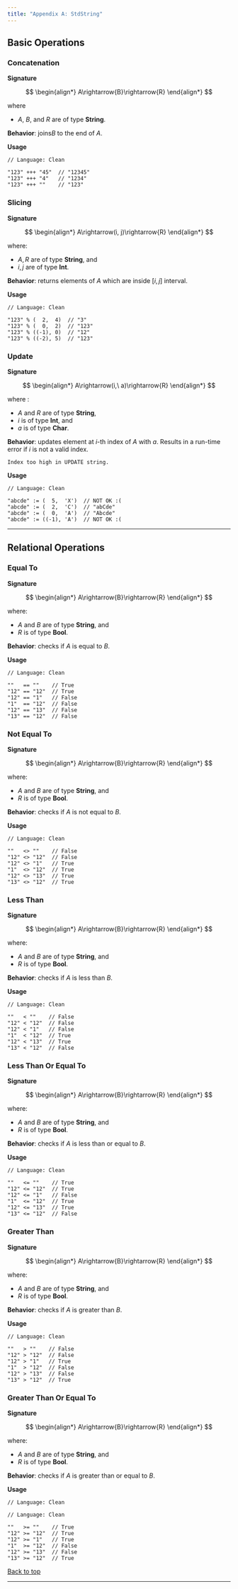 ```yaml
---
title: "Appendix A: StdString"
---
```


## Basic Operations 

### Concatenation

**Signature**

$$
\begin{align*}
A\rightarrow{B}\rightarrow{R}
\end{align*}
$$

where 
- $A$, $B$, and $R$ are of type $\textbf{String}$.

**Behavior**: joins$B$ to the end of $A$.

**Usage**

```
// Language: Clean
 
"123" +++ "45"  // "12345"
"123" +++ "4"   // "1234"
"123" +++ ""    // "123"
```

### Slicing

**Signature**

$$
\begin{align*}
A\rightarrow(i, j)\rightarrow{R}
\end{align*}
$$

where:
- $A, R$ are of type $\textbf{String}$, and
- $i, j$ are of type $\textbf{Int}$.

**Behavior**: returns elements of $A$ which are inside $[i, j]$ interval.

**Usage**

```
// Language: Clean
 
"123" % (  2,  4)  // "3"
"123" % (  0,  2)  // "123"
"123" % ((-1), 0)  // "12"
"123" % ((-2), 5)  // "123"
```

### Update

**Signature**

$$
\begin{align*}
A\rightarrow(i,\ a)\rightarrow{R}
\end{align*}
$$

where :
- $A$ and $R$ are of type $\textbf{String}$,
- $i$ is of type $\textbf{Int}$, and
- $a$ is of type $\textbf{Char}$.

**Behavior**: updates element at $i$-th index of $A$ with $a$.
Results in a run-time error if $i$ is not a valid index.

```
Index too high in UPDATE string.

```

**Usage**

```
// Language: Clean
 
"abcde" := (  5,  'X')  // NOT OK :(
"abcde" := (  2,  'C')  // "abCde"
"abcde" := (  0,  'A')  // "Abcde"
"abcde" := ((-1), 'A')  // NOT OK :(
```

---

## Relational Operations

### Equal To

**Signature**

$$
\begin{align*}
A\rightarrow{B}\rightarrow{R}
\end{align*}
$$

where:
- $A$ and $B$ are of type $\textbf{String}$, and
- $R$ is of type $\textbf{Bool}$.

**Behavior**: checks if $A$ is equal to $B$.

**Usage**

```
// Language: Clean

""   == ""    // True
"12" == "12"  // True
"12" == "1"   // False
"1"  == "12"  // False
"12" == "13"  // False
"13" == "12"  // False
```

### Not Equal To

**Signature**

$$
\begin{align*}
A\rightarrow{B}\rightarrow{R}
\end{align*}
$$

where:
- $A$ and $B$ are of type $\textbf{String}$, and
- $R$ is of type $\textbf{Bool}$.

**Behavior**: checks if $A$ is not equal to $B$.

**Usage**

```
// Language: Clean

""   <> ""    // False
"12" <> "12"  // False
"12" <> "1"   // True
"1"  <> "12"  // True
"12" <> "13"  // True
"13" <> "12"  // True
```

### Less Than

**Signature**

$$
\begin{align*}
A\rightarrow{B}\rightarrow{R}
\end{align*}
$$

where:
- $A$ and $B$ are of type $\textbf{String}$, and
- $R$ is of type $\textbf{Bool}$.

**Behavior**: checks if $A$ is less than $B$.

**Usage**

```
// Language: Clean

""   < ""    // False
"12" < "12"  // False
"12" < "1"   // False
"1"  < "12"  // True
"12" < "13"  // True
"13" < "12"  // False
```

### Less Than Or Equal To

**Signature**

$$
\begin{align*}
A\rightarrow{B}\rightarrow{R}
\end{align*}
$$

where:
- $A$ and $B$ are of type $\textbf{String}$, and
- $R$ is of type $\textbf{Bool}$.

**Behavior**: checks if $A$ is less than or equal to $B$.

**Usage**

```
// Language: Clean

""   <= ""    // True
"12" <= "12"  // True
"12" <= "1"   // False
"1"  <= "12"  // True
"12" <= "13"  // True
"13" <= "12"  // False
```

### Greater Than

**Signature**

$$
\begin{align*}
A\rightarrow{B}\rightarrow{R}
\end{align*}
$$

where:
- $A$ and $B$ are of type $\textbf{String}$, and
- $R$ is of type $\textbf{Bool}$.

**Behavior**: checks if $A$ is greater than $B$.

**Usage**

```
// Language: Clean

""   > ""    // False
"12" > "12"  // False
"12" > "1"   // True
"1"  > "12"  // False
"12" > "13"  // False
"13" > "12"  // True
```

### Greater Than Or Equal To

**Signature**

$$
\begin{align*}
A\rightarrow{B}\rightarrow{R}
\end{align*}
$$

where:
- $A$ and $B$ are of type $\textbf{String}$, and
- $R$ is of type $\textbf{Bool}$.

**Behavior**: checks if $A$ is greater than or equal to $B$.

**Usage**

```
// Language: Clean

// Language: Clean

""   >= ""    // True
"12" >= "12"  // True
"12" >= "1"   // True
"1"  >= "12"  // False
"12" >= "13"  // False
"13" >= "12"  // True
```

[Back to top](#)

---
